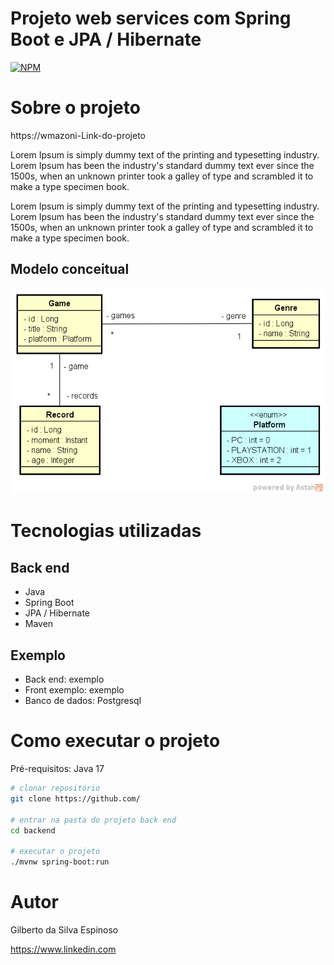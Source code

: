 # Projeto web services com Spring Boot e JPA / Hibernate
[![NPM](https://img.shields.io/npm/l/react)](https://github.com/devsuperior/sds1-wmazoni/blob/master/LICENSE) 

# Sobre o projeto

https://wmazoni-Link-do-projeto

Lorem Ipsum is simply dummy text of the printing and typesetting industry. Lorem Ipsum has been the industry's standard dummy text ever since the 1500s, when an unknown printer took a galley of type and scrambled it to make a type specimen book.

Lorem Ipsum is simply dummy text of the printing and typesetting industry. Lorem Ipsum has been the industry's standard dummy text ever since the 1500s, when an unknown printer took a galley of type and scrambled it to make a type specimen book.



## Modelo conceitual
![Modelo Conceitual](https://github.com/acenelio/assets/raw/main/sds1/modelo-conceitual.png)

# Tecnologias utilizadas
## Back end
- Java
- Spring Boot
- JPA / Hibernate
- Maven

## Exemplo
- Back end: exemplo
- Front exemplo: exemplo
- Banco de dados: Postgresql

# Como executar o projeto


Pré-requisitos: Java 17

```bash
# clonar repositório
git clone https://github.com/

# entrar na pasta do projeto back end
cd backend

# executar o projeto
./mvnw spring-boot:run
```
  

# Autor

Gilberto da Silva Espinoso

https://www.linkedin.com

